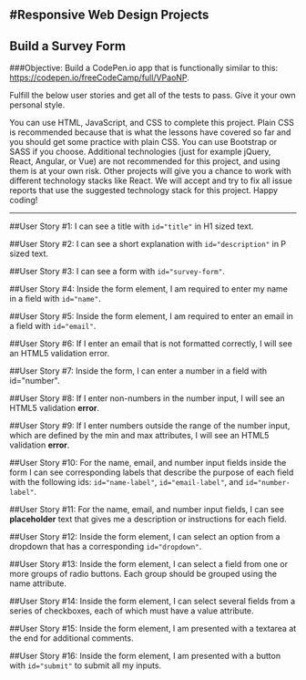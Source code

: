 
#Responsive Web Design Projects
------
## Build a Survey Form

###Objective: 
Build a CodePen.io app that is functionally similar to this: https://codepen.io/freeCodeCamp/full/VPaoNP.

Fulfill the below user stories and get all of the tests to pass. Give it your own personal style.

You can use HTML, JavaScript, and CSS to complete this project. Plain CSS is recommended because that is what the lessons have covered so far and you should get some practice with plain CSS. You can use Bootstrap or SASS if you choose. Additional technologies (just for example jQuery, React, Angular, or Vue) are not recommended for this project, and using them is at your own risk. Other projects will give you a chance to work with different technology stacks like React. We will accept and try to fix all issue reports that use the suggested technology stack for this project. Happy coding!

------

##User Story #1: 
I can see a title with `id="title"` in H1 sized text.

##User Story #2: 
I can see a short explanation with `id="description"` in P sized text.

##User Story #3:
 I can see a form with `id="survey-form"`.

##User Story #4: 
Inside the form element, I am required to enter my name in a field with `id="name"`.

##User Story #5: 
Inside the form element, I am required to enter an email in a field with `id="email"`.

##User Story #6: 
If I enter an email that is not formatted correctly, I will see an HTML5 validation error.

##User Story #7: 
Inside the form, I can enter a number in a field with id="number".

##User Story #8: 
If I enter non-numbers in the number input, I will see an HTML5 validation **error**.

##User Story #9: 
If I enter numbers outside the range of the number input, which are defined by the min and max attributes, I will see an HTML5 validation **error**.

##User Story #10: 
For the name, email, and number input fields inside the form I can see corresponding labels that describe the purpose of each field with the following ids: `id="name-label"`, `id="email-label"`, and `id="number-label"`.

##User Story #11: 
For the name, email, and number input fields, I can see **placeholder** text that gives me a description or instructions for each field.

##User Story #12: 
Inside the form element, I can select an option from a dropdown that has a corresponding `id="dropdown"`.

##User Story #13: 
Inside the form element, I can select a field from one or more groups of radio buttons. Each group should be grouped using the name attribute.

##User Story #14: 
Inside the form element, I can select several fields from a series of checkboxes, each of which must have a value attribute.

##User Story #15: 
Inside the form element, I am presented with a textarea at the end for additional comments.

##User Story #16: 
Inside the form element, I am presented with a button with `id="submit"` to submit all my inputs.

